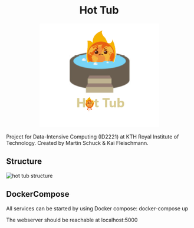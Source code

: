 <div align="center">

# Hot Tub

![hot tub logo](/media/logo.png "Hot Tub Logo")

</div>



Project for Data-Intensive Computing (ID2221) at KTH Royal Institute of
Technology. Created by Martin Schuck & Kai Fleischmann.

## Structure
![hot tub structure](/media/hot_tub_schema.png "Hot Tub internal structure")

## DockerCompose

All services can be started by using Docker compose:
docker-compose up

The webserver should be reachable at localhost:5000
